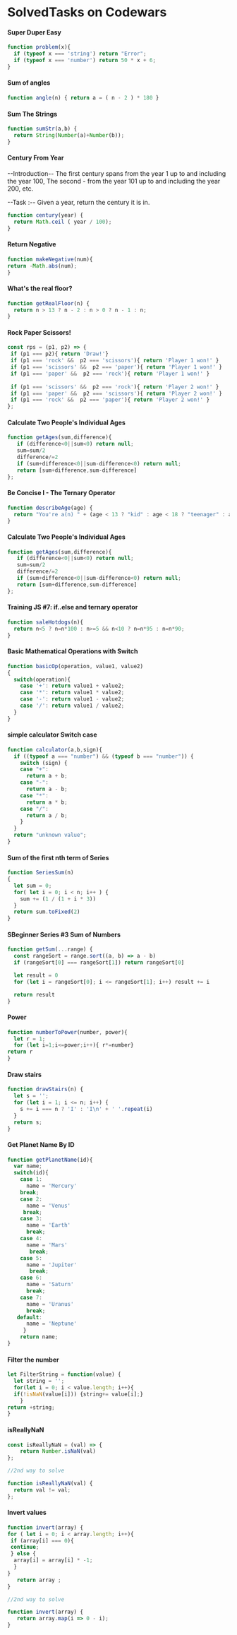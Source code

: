 # SolvedTasks on Codewars
#### Super Duper Easy

```javascript
function problem(x){
  if (typeof x === 'string') return "Error";
  if (typeof x === 'number') return 50 * x + 6;
}
```
#### Sum of angles
```javascript
function angle(n) { return a = ( n - 2 ) * 180 }
```

#### Sum The Strings
```javascript
function sumStr(a,b) {
  return String(Number(a)+Number(b));
}
```

#### Century From Year
--Introduction--
The first century spans from the year 1 up to and including the year 100, 
The second - from the year 101 up to and including the year 200, etc.

--Task :--
Given a year, return the century it is in.
```javascript
function century(year) {
  return Math.ceil ( year / 100);
}
```

#### Return Negative
```javascript
function makeNegative(num){
return -Math.abs(num);
}
```

#### What's the real floor?
```javascript
function getRealFloor(n) {
  return n > 13 ? n - 2 : n > 0 ? n - 1 : n;
}
```


#### Rock Paper Scissors!
```javascript
const rps = (p1, p2) => {
 if (p1 === p2){ return 'Draw!'}
 if (p1 === 'rock' &&  p2 === 'scissors'){ return 'Player 1 won!' }
 if (p1 === 'scissors' &&  p2 === 'paper'){ return 'Player 1 won!' }
 if (p1 === 'paper' &&  p2 === 'rock'){ return 'Player 1 won!' }
  
 if (p1 === 'scissors' &&  p2 === 'rock'){ return 'Player 2 won!' }   
 if (p1 === 'paper' &&  p2 === 'scissors'){ return 'Player 2 won!' } 
 if (p1 === 'rock' &&  p2 === 'paper'){ return 'Player 2 won!' } 
};
```

#### Calculate Two People's Individual Ages
```javascript
function getAges(sum,difference){
   if (difference<0||sum<0) return null;
   sum=sum/2
   difference/=2
   if (sum+difference<0||sum-difference<0) return null;
   return [sum+difference,sum-difference]
};
```


#### Be Concise I - The Ternary Operator
```javascript
function describeAge(age) {
  return "You're a(n) " + (age < 13 ? "kid" : age < 18 ? "teenager" : age < 65 ? "adult" : "elderly")
}
```


#### Calculate Two People's Individual Ages
```javascript
function getAges(sum,difference){
   if (difference<0||sum<0) return null;
   sum=sum/2
   difference/=2
   if (sum+difference<0||sum-difference<0) return null;
   return [sum+difference,sum-difference]
};
```

#### Training JS #7: if..else and ternary operator
```javascript
function saleHotdogs(n){
  return n<5 ? n=n*100 : n>=5 && n<10 ? n=n*95 : n=n*90;
}
```

#### Basic Mathematical Operations with Switch
```javascript
function basicOp(operation, value1, value2)
{
  switch(operation){
    case '+': return value1 + value2;
    case '*': return value1 * value2;
    case '-': return value1 - value2;
    case '/': return value1 / value2;
  }
}
```

#### simple calculator Switch case
```javascript
function calculator(a,b,sign){
  if ((typeof a === "number") && (typeof b === "number")) {
    switch (sign) {
    case "+":
      return a + b;
    case "-":
      return a - b;
    case "*":
      return a * b;
    case "/":
      return a / b;
    }
  }
  return "unknown value";
}
```

#### Sum of the first nth term of Series
```javascript
function SeriesSum(n)
{
  let sum = 0;
  for( let i = 0; i < n; i++ ) {
    sum += (1 / (1 + i * 3))
  }
  return sum.toFixed(2)
}
```

#### SBeginner Series #3 Sum of Numbers
```javascript
function getSum(...range) {
  const rangeSort = range.sort((a, b) => a - b)
  if (rangeSort[0] === rangeSort[1]) return rangeSort[0]

  let result = 0
  for (let i = rangeSort[0]; i <= rangeSort[1]; i++) result += i

  return result
}
```

#### Power
   ```javascript
   function numberToPower(number, power){
     let r = 1;
     for (let i=1;i<=power;i++){ r*=number}
   return r
   }
   ```
   
#### Draw stairs
```javascript
function drawStairs(n) {
  let s = '';
  for (let i = 1; i <= n; i++) {
    s += i === n ? 'I' : 'I\n' + ' '.repeat(i)
  }
  return s;
}
```

#### Get Planet Name By ID
```javascript
function getPlanetName(id){
  var name;
  switch(id){
    case 1:
      name = 'Mercury'
    break;
    case 2:
      name = 'Venus'
     break;
    case 3:
      name = 'Earth'
      break;
    case 4:
      name = 'Mars'
       break;
    case 5:
      name = 'Jupiter'
       break;
    case 6:
      name = 'Saturn'
      break;
    case 7:
      name = 'Uranus'
      break;
   default:
      name = 'Neptune'
     }
    return name;
}
```      

#### Filter the number
```javascript
let FilterString = function(value) {
  let string = '';
  for(let i = 0; i < value.length; i++){
  if(!isNaN(value[i])) {string+= value[i];}
    }
return +string;
}
```

#### isReallyNaN
```javascript
const isReallyNaN = (val) => {
    return Number.isNaN(val)
};

//2nd way to solve

function isReallyNaN(val) {
  return val != val;
};
```

#### Invert values
```javascript
function invert(array) {
for ( let i = 0; i < array.length; i++){
 if (array[i] === 0){
 continue;
 } else {
  array[i] = array[i] * -1;
  }
}
   return array ;
}

//2nd way to solve

function invert(array) {
   return array.map(i => 0 - i);
}

```